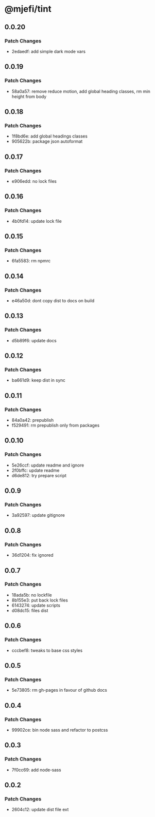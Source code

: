 # @mjefi/tint

## 0.0.20

### Patch Changes

- 2edaedf: add simple dark mode vars

## 0.0.19

### Patch Changes

- 58a0a57: remove reduce motion, add global heading classes, rm min height from body

## 0.0.18

### Patch Changes

- 1f8bd6e: add global headings classes
- 905622b: package json autoformat

## 0.0.17

### Patch Changes

- e906edd: no lock files

## 0.0.16

### Patch Changes

- 4b0fd14: update lock file

## 0.0.15

### Patch Changes

- 6fa5583: rm npmrc

## 0.0.14

### Patch Changes

- e46a50d: dont copy dist to docs on build

## 0.0.13

### Patch Changes

- d5b89f6: update docs

## 0.0.12

### Patch Changes

- ba661d9: keep dist in sync

## 0.0.11

### Patch Changes

- 84a0a42: prepublish
- f529491: rm prepublish only from packages

## 0.0.10

### Patch Changes

- 5e26ccf: update readme and ignore
- 2f0bffc: update readme
- d6de812: try prepare script

## 0.0.9

### Patch Changes

- 3a92597: update gitignore

## 0.0.8

### Patch Changes

- 36d1204: fix ignored

## 0.0.7

### Patch Changes

- 18ada5b: no lockfile
- 8b155e3: put back lock files
- 6143274: update scripts
- d08dc15: files dist

## 0.0.6

### Patch Changes

- cccbef8: tweaks to base css styles

## 0.0.5

### Patch Changes

- 5e73805: rm gh-pages in favour of github docs

## 0.0.4

### Patch Changes

- 99902ce: bin node sass and refactor to postcss

## 0.0.3

### Patch Changes

- 7f0cc69: add node-sass

## 0.0.2

### Patch Changes

- 2604c12: update dist file ext
